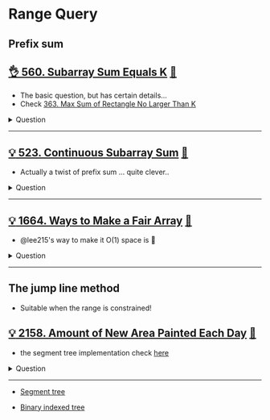 # Range Query

## Prefix sum

## [:ok_hand: 560. Subarray Sum Equals K](https://leetcode.com/problems/subarray-sum-equals-k/) [:dart:](range_sum_equal_to_k.h)

- The basic question, but has certain details...
- Check [363. Max Sum of Rectangle No Larger Than K](../dp/README.md#bulb-363-max-sum-of-rectangle-no-larger-than-khttpsleetcodecomproblemsmax-sum-of-rectangle-no-larger-than-k-dartmaxsumofrectanglelekh)


<details><summary markdown="span">Question</summary>

```markdown
Given an array of integers nums and an integer k,
return the total number of subarrays whose sum equals to k.

Input: nums = [1,2,3], k = 3
Output: 2
- e.g. [1, 2], [3]
```
</details>

------------------------------------------------------------------------------

## [:bulb: 523. Continuous Subarray Sum](https://leetcode.com/problems/continuous-subarray-sum/) [:dart:](continuous_subarray_sum.h)
- Actually a twist of prefix sum ... quite clever..

<details><summary markdown="span">Question</summary>

```markdown
Given an integer array nums and an integer k, return true if nums has a
continuous subarray of size at least two whose elements sum up to a multiple of
k, or false otherwise.


Input: nums = [23,2,6,4,7], k = 6
Output: true

Explanation: [23, 2, 6, 4, 7] is an continuous subarray of size 5 whose elements sum up to 42.
42 is a multiple of 6 because 42 = 7 * 6 and 7 is an integer.
```
</details>

------------------------------------------------------------------------------

## [:bulb: 1664. Ways to Make a Fair Array](https://leetcode.com/problems/ways-to-make-a-fair-array) [:dart:](ways_to_make_fair_array.h)

- @lee215's way to make it O(1) space is :exploding_head:

<details><summary markdown="span">Question</summary>

```markdown
ou are given an integer array nums. You can choose exactly one index (0-indexed) and remove the element. Notice that the index of the elements may change after the removal.

For example, if nums = [6,1,7,4,1]:

Choosing to remove index 1 results in nums = [6,7,4,1].
Choosing to remove index 2 results in nums = [6,1,4,1].
Choosing to remove index 4 results in nums = [6,1,7,4].
An array is fair if the sum of the odd-indexed values equals the sum of the even-indexed values.

Return the number of indices that you could choose such that after the removal, nums is fair.

Input: nums = [2,1,6,4]
Output: 1
Explanation:
Remove index 0: [1,6,4] -> Even sum: 1 + 4 = 5. Odd sum: 6. Not fair.
Remove index 1: [2,6,4] -> Even sum: 2 + 4 = 6. Odd sum: 6. Fair.
Remove index 2: [2,1,4] -> Even sum: 2 + 4 = 6. Odd sum: 1. Not fair.
Remove index 3: [2,1,6] -> Even sum: 2 + 6 = 8. Odd sum: 1. Not fair.
There is 1 index that you can remove to make nums fair.
```
</details>

------------------------------------------------------------------------------

## The jump line method
- Suitable when the range is constrained!

## [:bulb: 2158. Amount of New Area Painted Each Day](https://leetcode.com/problems/amount-of-new-area-painted-each-day/) [:dart:](amt_of_new_area_painted.h)
- the segment tree implementation check [here](segment_tree//amt_of_new_area_painted_segment_tree.h)

<details><summary markdown="span">Question</summary>

```markdown
There is a long and thin painting that can be represented by a number line.
You are given a 0-indexed 2D integer array paint of length n, where paint[i] = [starti, endi].
- This means that on the ith day you need to paint the area between starti and endi.

- Painting the same area multiple times will create an uneven painting so you only
  want to paint each area of the painting at most once.

Return an integer array worklog of length n, where worklog[i] is the amount of
new area that you painted on the ith day.

Input: paint = [[1,4],[4,7],[5,8]]
Output: [3,3,1]
Explanation:
- On day 0, paint everything between 1 and 4. The amount of new area painted on day 0 is 4 - 1 = 3.
- On day 1, paint everything between 4 and 7. The amount of new area painted on day 1 is 7 - 4 = 3.
- On day 2, paint everything between 7 and 8. Everything between 5 and 7 was already painted on day 1.
  The amount of new area painted on day 2 is 8 - 7 = 1.
```
</details>

------------------------------------------------------------------------------

- [Segment tree](segment_tree/README.md)

- [Binary indexed tree](binary_indexed_tree/README.md)